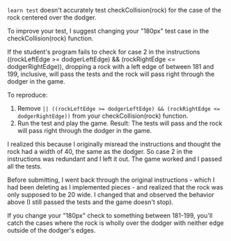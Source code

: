 `learn test` doesn't accurately test checkCollision(rock) for the case of the rock centered over the dodger.


To improve your test, I suggest changing your "180px" test case in the checkCollision(rock) function.

If the student's program fails to check for case 2 in the instructions ((rockLeftEdge >= dodgerLeftEdge) && (rockRightEdge <= dodgerRightEdge)), dropping a rock with a left edge of between 181 and 199, inclusive, will pass the tests and the rock will pass right through the dodger in the game. 

To reproduce:
1. Remove  `|| ((rockLeftEdge >= dodgerLeftEdge) && (rockRightEdge <= dodgerRightEdge))` from your checkCollision(rock) function.
2. Run the test and play the game.
Result: The tests will pass and the rock will pass right through the dodger in the game.

I realized this because I originally misread the instructions and thought the rock had a width of 40, the same as the dodger. So case 2 in the instructions was redundant and I left it out. The game worked and I passed all the tests. 

Before submitting, I went back through the original instructions - which I had been deleting as I implemented pieces - and realized that the rock was only supposed to be 20 wide. I changed that and observed the behavior above (I still passed the tests and the game doesn't stop). 

If you change your "180px" check to something between 181-199, you'll catch the cases where the rock is wholly over the dodger with neither edge outside of the dodger's edges.